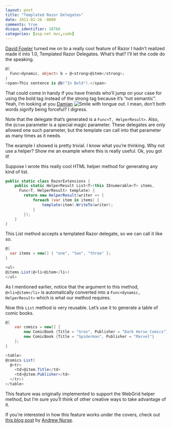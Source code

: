 ```yaml
---
layout: post
title: "Templated Razor Delegates"
date: 2011-02-26 -0800
comments: true
disqus_identifier: 18766
categories: [asp.net mvc,code]
---
```

[David Fowler](http://weblogs.asp.net/davidfowler/ "Fowler's Blog")
turned me on to a really cool feature of Razor I hadn’t realized made it
into 1.0, Templated Razor Delegates. What’s that? I’ll let the code do
the speaking.

```csharp
@{
  Func<dynamic, object> b = @<strong>@item</strong>;
}
<span>This sentence is @b("In Bold").</span>
```

That could come in handy if you have friends who’ll jump on your case
for using the bold tag instead of the strong tag because it’s “not
semantic”. Yeah, I’m looking at you
[Damian](http://damianedwards.wordpress.com/ "Damian") ![Smile with
tongue
out](http://haacked.com/images/haacked_com/Windows-Live-Writer/Templated-Razor-Delegates_C83C/wlEmoticon-smilewithtongueout_2.png).
I mean, don’t both words signify being forceful? I digress.

Note that the delegate that’s generated is a `Func<T, HelperResult>`.
Also, the `@item` parameter is a special magic parameter. These
delegates are only allowed one such parameter, but the template can call
into that parameter as many times as it needs.

The example I showed is pretty trivial. I know what you’re thinking. Why
not use a helper? Show me an example where this is really useful. Ok,
you got it!

Suppose I wrote this really cool HTML helper method for generating any
kind of list.

```csharp
public static class RazorExtensions {
    public static HelperResult List<T>(this IEnumerable<T> items, 
      Func<T, HelperResult> template) {
        return new HelperResult(writer => {
            foreach (var item in items) {
                template(item).WriteTo(writer);
            }
        });
    }
}
```

This List method accepts a templated Razor delegate, so we can call it
like so.

```csharp
@{
  var items = new[] { "one", "two", "three" };
}

<ul>
@items.List(@<li>@item</li>)
</ul>
```

As I mentioned earlier, notice that the argument to this method,
`@<li>@item</li>` is automatically converted into a
`Func<dynamic, HelperResult>` which is what our method requires.

Now this `List` method is very reusable. Let’s use it to generate a
table of comic books.

```csharp
@{
    var comics = new[] { 
        new ComicBook {Title = "Groo", Publisher = "Dark Horse Comics"},
        new ComicBook {Title = "Spiderman", Publisher = "Marvel"}
    };
}

<table>
@comics.List(
  @<tr>
    <td>@item.Title</td>
    <td>@item.Publisher</td>
  </tr>)
</table>
```

This feature was originally implemented to support the WebGrid helper
method, but I’m sure you’ll think of other creative ways to take
advantage of it.

If you’re interested in how this feature works under the covers, check
out [this blog
post](http://vibrantcode.com/blog/2010/8/2/inside-razor-part-3-templates.html/ "Insider Razor Templates Part 3")
by [Andrew Nurse](http://vibrantcode.com/blog/ "met friend co-worker").

